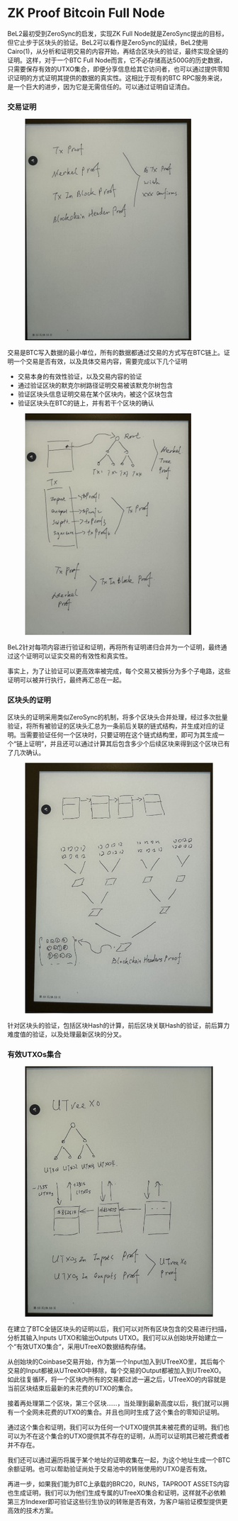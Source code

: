 # ZK Proof Bitcoin Full Node

BeL2最初受到ZeroSync的启发，实现ZK Full Node就是ZeroSync提出的目标，但它止步于区块头的验证。BeL2可以看作是ZeroSync的延续，BeL2使用Cairo(1)，从分析和证明交易的内容开始，再结合区块头的验证，最终实现全链的证明。这样，对于一个BTC Full Node而言，它不必存储高达500G的历史数据，只需要保存有效的UTXO集合，即便分享信息给其它访问者，也可以通过提供零知识证明的方式证明其提供的数据的真实性。这相比于现有的BTC RPC服务来说，是一个巨大的进步，因为它是无需信任的。可以通过证明自证清白。





### 交易证明

<figure><img src="../.gitbook/assets/IMG_2115.jpeg" alt="" width="375"><figcaption></figcaption></figure>

交易是BTC写入数据的最小单位，所有的数据都通过交易的方式写在BTC链上。证明一个交易是否有效，以及具体交易内容，需要完成以下几个证明

* 交易本身的有效性验证，以及交易内容的验证
* 通过验证区块的默克尔树路径证明交易被该默克尔树包含
* 验证区块头信息证明交易在某个区块内，被这个区块包含
* 验证区块头在BTC的链上，并有若干个区块的确认



<figure><img src="../.gitbook/assets/IMG_2114.jpeg" alt="" width="375"><figcaption></figcaption></figure>

BeL2针对每项内容进行验证和证明，再将所有证明递归合并为一个证明，最终通过这个证明可以证实交易的有效性和真实性。

事实上，为了让验证可以更高效率被完成，每个交易又被拆分为多个子电路，这些证明可以被并行执行，最终再汇总在一起。



### 区块头的证明



区块头的证明采用类似ZeroSync的机制，将多个区块头合并处理，经过多次批量验证，将所有被验证的区块头汇总为一条前后关联的链式结构，并生成对应的证明。当需要验证任何一个区块时，只要证明在这个链式结构里，即可为其生成一个“链上证明”，并且还可以通过计算其后包含多少个后续区块来得到这个区块已有了几次确认。

<figure><img src="../.gitbook/assets/IMG_2113.jpeg" alt=""><figcaption></figcaption></figure>

针对区块头的验证，包括区块Hash的计算，前后区块关联Hash的验证，前后算力难度值的验证，以及处理最新区块的分叉。





### 有效UTXOs集合

<figure><img src="../.gitbook/assets/IMG_2116.jpeg" alt=""><figcaption></figcaption></figure>

在建立了BTC全链区块头的证明以后，我们可以对所有区块包含的交易进行扫描，分析其输入Inputs UTXO和输出Outputs UTXO。我们可以从创始块开始建立一个“有效UTXO集合“，采用UTreeXO数据结构存储。

从创始块的Coinbase交易开始，作为第一个Input加入到UTreeXO里，其后每个交易的Input都被从UTreeXO中移除，每个交易的Output都被加入到UTreeXO。如此往复循环，将一个区块内所有的交易都过滤一遍之后，UTreeXO的内容就是当前区块结束后最新的未花费的UTXO的集合。

接着再处理第二个区块，第三个区块……，当处理到最新高度以后，我们就可以拥有一个全网未花费的UTXO的集合。并且也同时生成了这个集合的零知识证明。

通过这个集合和证明，我们可以为任何一个UTXO提供其未被花费的证明。我们也可以为不在这个集合的UTXO提供其不存在的证明，从而可以证明其已被花费或者并不存在。

我们还可以通过遍历将属于某个地址的证明收集在一起，为这个地址生成一个BTC余额证明。也可以帮助验证尚处于交易池中的转账使用的UTXO是否有效。

再进一步，如果我们能为BTC上承载的BRC20，RUNS，TAPROOT ASSETS内容也生成证明，我们可以为他们生成专属的UTreeXO集合和证明，这样就不必依赖第三方Indexer即可验证这些衍生协议的转账是否有效，为客户端验证模型提供更高效的技术方案。



